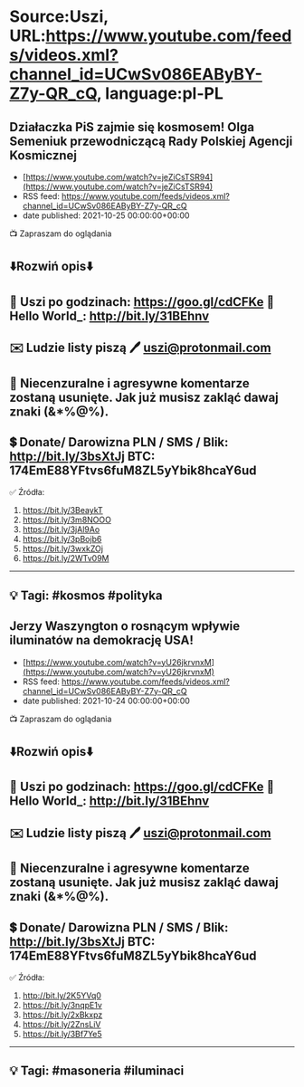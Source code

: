 # Source:Uszi, URL:https://www.youtube.com/feeds/videos.xml?channel_id=UCwSv086EAByBY-Z7y-QR_cQ, language:pl-PL

## Działaczka PiS zajmie się kosmosem! Olga Semeniuk przewodniczącą Rady Polskiej Agencji Kosmicznej
 - [https://www.youtube.com/watch?v=jeZiCsTSR94](https://www.youtube.com/watch?v=jeZiCsTSR94)
 - RSS feed: https://www.youtube.com/feeds/videos.xml?channel_id=UCwSv086EAByBY-Z7y-QR_cQ
 - date published: 2021-10-25 00:00:00+00:00

📺 Zapraszam do oglądania

⬇️Rozwiń opis⬇️
------------------------------------------------------------
👀 Uszi po godzinach: https://goo.gl/cdCFKe
👀 Hello World_: http://bit.ly/31BEhnv
------------------------------------------------------------
✉️ Ludzie listy piszą 
🖊️ uszi@protonmail.com
------------------------------------------------------------
👺 Niecenzuralne i agresywne komentarze zostaną usunięte.  Jak już musisz zakląć dawaj znaki (&*%@%).
------------------------------------------------------------
💲 Donate/ Darowizna
PLN / SMS / Blik: http://bit.ly/3bsXtJj
BTC: 174EmE88YFtvs6fuM8ZL5yYbik8hcaY6ud
-------------------------------------------------------------
✅ Źródła:
1. https://bit.ly/3BeaykT
2. https://bit.ly/3m8NOOO
3. https://bit.ly/3jAl9Ao
4. https://bit.ly/3pBojb6
5. https://bit.ly/3wxkZOj
6. https://bit.ly/2WTv09M
---------------------------------------------------------------
💡 Tagi: #kosmos #polityka
--------------------------------------------------------------

## Jerzy Waszyngton o rosnącym wpływie iluminatów na demokrację USA!
 - [https://www.youtube.com/watch?v=yU26jkrvnxM](https://www.youtube.com/watch?v=yU26jkrvnxM)
 - RSS feed: https://www.youtube.com/feeds/videos.xml?channel_id=UCwSv086EAByBY-Z7y-QR_cQ
 - date published: 2021-10-24 00:00:00+00:00

📺 Zapraszam do oglądania

⬇️Rozwiń opis⬇️
------------------------------------------------------------
👀 Uszi po godzinach: https://goo.gl/cdCFKe
👀 Hello World_: http://bit.ly/31BEhnv
------------------------------------------------------------
✉️ Ludzie listy piszą 
🖊️ uszi@protonmail.com
------------------------------------------------------------
👺 Niecenzuralne i agresywne komentarze zostaną usunięte.  Jak już musisz zakląć dawaj znaki (&*%@%).
------------------------------------------------------------
💲 Donate/ Darowizna
PLN / SMS / Blik: http://bit.ly/3bsXtJj
BTC: 174EmE88YFtvs6fuM8ZL5yYbik8hcaY6ud
-------------------------------------------------------------
✅ Źródła:
1. http://bit.ly/2K5YVq0
2. https://bit.ly/3nqpE1v
3. https://bit.ly/2xBkxpz
4. https://bit.ly/2ZnsLiV
5. https://bit.ly/3Bf7Ye5
---------------------------------------------------------------
💡 Tagi: #masoneria #iluminaci
--------------------------------------------------------------

